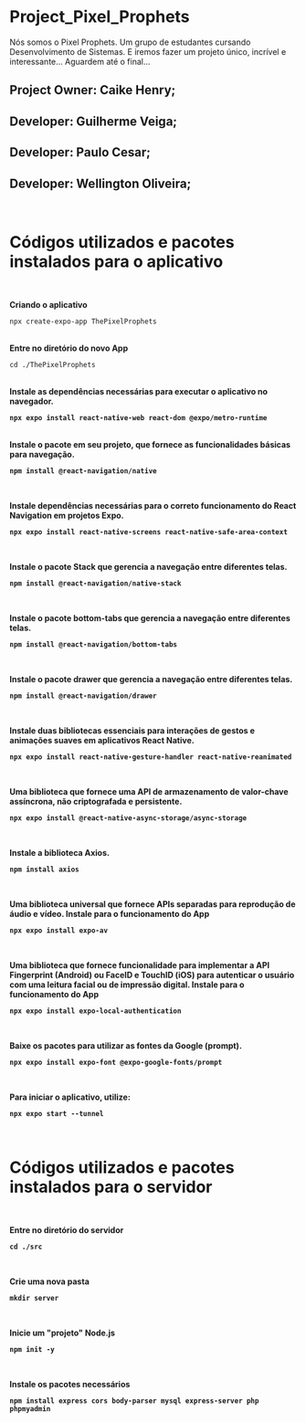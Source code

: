 # Project_Pixel_Prophets

Nós somos o Pixel Prophets. Um grupo de estudantes cursando Desenvolvimento de Sistemas. E iremos fazer um projeto único, incrível e interessante... Aguardem até o final...


Project Owner: Caike Henry;
-
Developer: Guilherme Veiga;
-
Developer: Paulo Cesar;
-
Developer: Wellington Oliveira;
-
<br>
<h1><b>Códigos utilizados e pacotes instalados para o aplicativo</b></h1>
<br>

<b>Criando o aplicativo</b>

```
npx create-expo-app ThePixelProphets
```

<br>
<b>Entre no diretório do novo App</b>

```
cd ./ThePixelProphets
```

<br>
<b>Instale as dependências necessárias para executar o aplicativo no navegador.<b>

```
npx expo install react-native-web react-dom @expo/metro-runtime
```

 <br>
<b>Instale o pacote em seu projeto, que fornece as funcionalidades básicas para navegação.<b>

```
npm install @react-navigation/native
```

 <br>

<b>Instale dependências necessárias para o correto funcionamento do React Navigation em projetos Expo.<b>

```
npx expo install react-native-screens react-native-safe-area-context
```

<br>

<b>Instale o pacote Stack que gerencia a navegação entre diferentes telas.<b>

```
npm install @react-navigation/native-stack
```

<br>

<b>Instale o pacote bottom-tabs que gerencia a navegação entre diferentes telas.<b>

```
npm install @react-navigation/bottom-tabs
```

<br>

<b>Instale o pacote drawer que gerencia a navegação entre diferentes telas.<b>

```
npm install @react-navigation/drawer
```

<br>

<b>Instale duas bibliotecas essenciais para interações de gestos e animações suaves em aplicativos React Native.<b>

```
npx expo install react-native-gesture-handler react-native-reanimated
```

<br>


<b>Uma biblioteca que fornece uma API de armazenamento de valor-chave assíncrona, não criptografada e persistente.<b>

```
npx expo install @react-native-async-storage/async-storage
```

<br>

<b>Instale a biblioteca Axios.<b>

```
npm install axios
```

<br>

<b>Uma biblioteca universal que fornece APIs separadas para reprodução de áudio e vídeo. Instale para o funcionamento do App</b>

```
npx expo install expo-av 
```


<br>

<b>Uma biblioteca que fornece funcionalidade para implementar a API Fingerprint (Android) ou FaceID
 e TouchID (iOS) para autenticar o usuário com uma leitura facial ou de impressão digital. Instale para o funcionamento do App</b>

```
npx expo install expo-local-authentication 
```


<br>

<b>Baixe os pacotes para utilizar as fontes da Google (prompt).<b>

```
npx expo install expo-font @expo-google-fonts/prompt 
```


<br>

<b>Para iniciar o aplicativo, utilize:</b>

```
npx expo start --tunnel
```
<br>

<h1><b>Códigos utilizados e pacotes instalados para o servidor</b></h1>
<br>

<b>Entre no diretório do servidor<b>

```
cd ./src
```
<br>

<b>Crie uma nova pasta<b>

```
mkdir server
```
<br>

<b>Inicie um "projeto" Node.js<b>

```
npm init -y
```
<br>

<b>Instale os pacotes necessários<b>

```
npm install express cors body-parser mysql express-server php phpmyadmin
```